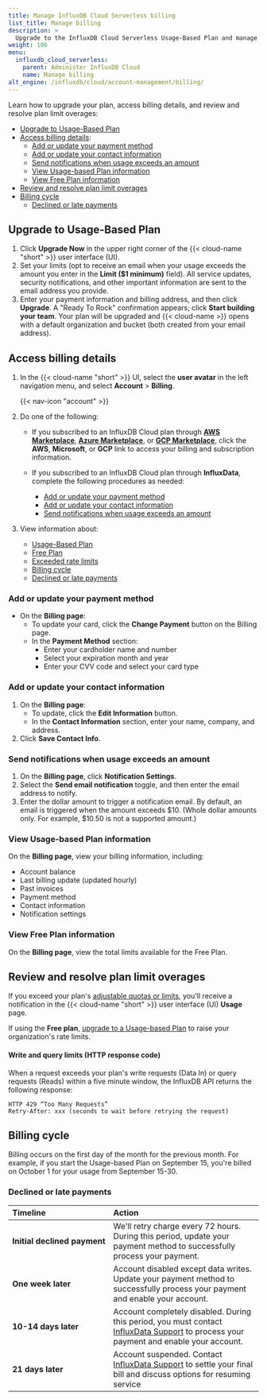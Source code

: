 ```yaml
---
title: Manage InfluxDB Cloud Serverless billing
list_title: Manage billing
description: >
  Upgrade to the InfluxDB Cloud Serverless Usage-Based Plan and manage your billing information.
weight: 106
menu:
  influxdb_cloud_serverless:
    parent: Administer InfluxDB Cloud
    name: Manage billing
alt_engine: /influxdb/cloud/account-management/billing/
---
```


Learn how to upgrade your plan, access billing details, and review and resolve plan limit overages:

- [Upgrade to Usage-Based Plan](#upgrade-to-usage-based-plan)
- [Access billing details](#access-billing-details):
  - [Add or update your payment method](#add-or-update-your-payment-method)
  - [Add or update your contact information](#add-or-update-your-contact-information)
  - [Send notifications when usage exceeds an amount](#send-notifications-when-usage-exceeds-an-amount#send-notifications-when-usage-exceeds-an-amount)
  - [View Usage-based Plan information](#view-usage-based-plan-information)
  - [View Free Plan information](#view-free-plan-information)
- [Review and resolve plan limit overages](#review-and-resolve-plan-limit-overages)
- [Billing cycle](#billing-cycle)
  - [Declined or late payments](#declined-or-late-payments)

## Upgrade to Usage-Based Plan

1.  Click **Upgrade Now** in the upper right corner of the {{< cloud-name "short" >}}
    user interface (UI).
2.  Set your limits (opt to receive an email when your usage exceeds the amount
    you enter in the **Limit ($1 minimum)** field).
    All service updates, security notifications, and other important information
    are sent to the email address you provide.
3.  Enter your payment information and billing address, and then click **Upgrade**.
    A "Ready To Rock" confirmation appears; click **Start building your team**.
    Your plan will be upgraded and {{< cloud-name >}} opens with a default
    organization and bucket (both created from your email address).

## Access billing details

1. In the {{< cloud-name "short" >}} UI, select the **user avatar** in the left
   navigation menu, and select **Account** >
   **Billing**.

    {{< nav-icon "account" >}}

2. Do one of the following:

    - If you subscribed to an InfluxDB Cloud plan through
      [**AWS Marketplace**](https://aws.amazon.com/marketplace/pp/B08234JZPS),
      [**Azure Marketplace**](https://azuremarketplace.microsoft.com/en-us/marketplace/apps/influxdata.influxdb-cloud),
      or [**GCP Marketplace**](https://console.cloud.google.com/marketplace/details/influxdata-public/cloud2-gcp-marketplace-prod?pli=1),
      click the **AWS**, **Microsoft**, or **GCP** link to access your billing and
      subscription information.

    - If you subscribed to an InfluxDB Cloud plan through **InfluxData**, complete the following procedures as needed:

        - [Add or update your payment method](#add-or-update-your-payment-method)
        - [Add or update your contact information](#add-or-update-your-contact-information)
        - [Send notifications when usage exceeds an amount](#send-notifications-when-usage-exceeds-an-amount)

3. View information about:

    - [Usage-Based Plan](#view-usage-based-plan-information)
    - [Free Plan](#view-free-plan-information)
    - [Exceeded rate limits](#review-and-resolve-plan-limit-overages)
    - [Billing cycle](#billing-cycle)
    - [Declined or late payments](#declined-or-late-payments)

### Add or update your payment method

- On the **Billing page**:
   - To update your card, click the **Change Payment** button on the Billing page.
   - In the **Payment Method** section:
      - Enter your cardholder name and number
      - Select your expiration month and year
      - Enter your CVV code and select your card type

### Add or update your contact information

1. On the **Billing page**:
   - To update, click the **Edit Information** button.
   - In the **Contact Information** section, enter your name, company, and address.
2. Click **Save Contact Info**.

### Send notifications when usage exceeds an amount

1. On the **Billing page**, click **Notification Settings**.
2. Select the **Send email notification** toggle, and then enter the email address to notify.
3. Enter the dollar amount to trigger a notification email. By default, an email is triggered when the amount exceeds $10. (Whole dollar amounts only. For example, $10.50 is not a supported amount.)

### View Usage-based Plan information

On the **Billing page**, view your billing information, including:

- Account balance
- Last billing update (updated hourly)
- Past invoices
- Payment method
- Contact information
- Notification settings

### View Free Plan information

On the **Billing page**, view the total limits available for the Free Plan.

## Review and resolve plan limit overages

If you exceed your plan's [adjustable quotas or limits](/influxdb/cloud-serverless/account-management/limits/), you'll receive a notification in the {{< cloud-name "short" >}} user interface (UI) **Usage** page.

If using the **Free plan**, [upgrade to a Usage-based Plan](#upgrade-to-usage-based-plan) to raise your organization's rate limits.

#### Write and query limits (HTTP response code)

When a request exceeds your plan's write requests (Data In) or query requests (Reads) within a five minute window, the InfluxDB API returns the following response:

```
HTTP 429 “Too Many Requests”
Retry-After: xxx (seconds to wait before retrying the request)
```

## Billing cycle

Billing occurs on the first day of the month for the previous month. For example, if you start the Usage-based Plan on September 15, you're billed on October 1 for your usage from September 15-30.

### Declined or late payments

| Timeline                     | Action                                                                                                                                                                                                                            |
| :--------------------------- | :-------------------------------------------------------------------------------------------------------------------------------------------------------------------------------------------------------------------------------- |
| **Initial declined payment** | We'll retry charge every 72 hours. During this period, update your payment method to successfully process your payment.                                                                                                           |
| **One week later**           | Account disabled except data writes. Update your payment method to successfully process your payment and enable your account.                                                                                                     |
| **10-14 days later**         | Account completely disabled. During this period, you must contact [InfluxData Support](https://support.influxdata.com/) to process your payment and enable your account.                                                 |
| **21 days later**            | Account suspended. Contact [InfluxData Support](https://support.influxdata.com/) to settle your final bill and discuss options for resuming service|
